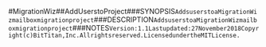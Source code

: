 #MigrationWiz##AddUserstoProject###SYNOPSIS```AddsuserstoaMigrationWizmailboxmigrationproject```###DESCRIPTION```AddsuserstoaMigrationWizmailboxmigrationproject```###NOTES```Version:1.1Lastupdated:27November2018Copyright(c)BitTitan,Inc.Allrightsreserved.LicensedundertheMITLicense.```
